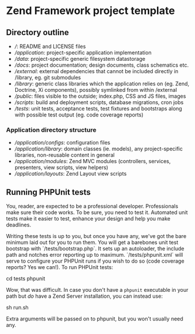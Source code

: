 # Zend Framework project template

## Directory outline

- */*: README and LICENSE files
- */application*: project-specific application implementation
- */data*: project-specific generic filesystem datastorage
- */docs*: project documentation; design documents, class schematics etc.
- */external*: external dependencies that cannot be included directly in /library, eg. git submodules
- */library*: generic class libraries which the application relies on (eg. Zend, Doctrine, Xi components), possibly symlinked from within /external
- */public*: files visible to the outside; index.php, CSS and JS files, images
- */scripts*: build and deployment scripts, database migrations, cron jobs
- */tests*: unit tests, acceptance tests, test fixtures and bootstraps along with possible test output (eg. code coverage reports)

### Application directory structure

- */application/configs*: configuration files
- */application/library*: domain classes (ie. models), any project-specific libraries, non-reusable content in general
- */application/modules*: Zend MVC modules (controllers, services, presenters, view scripts, view helpers)
- */application/layouts*: Zend Layout view scripts

## Running PHPUnit tests

You, reader, are expected to be a professional developer. Professionals make sure their code works. To be sure, you need to test it. Automated unit tests make it easier to test, enhance your design and help you make deadlines.

Writing these tests is up to you, but once you have any, we've got the bare minimum laid out for you to run them. You will get a  barebones unit test bootstrap with ´/tests/bootstrap.php´. It sets up an autoloader, the include path and notches error reporting up to maximum. ´/tests/phpunit.xml´ will serve to configure your PHPUnit runs if you wish to do so (code coverage reports? Yes we can!). To run PHPUnit tests:

  cd tests
  phpunit

Wow, that was difficult. In case you don't have a `phpunit` executable in your path but _do_ have a Zend Server installation, you can instead use:

  sh run.sh <arguments>

Extra arguments will be passed on to phpunit, but you won't usually need any.